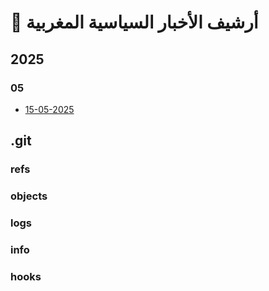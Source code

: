 # 📰 أرشيف الأخبار السياسية المغربية


## 2025

### 05
- [15-05-2025](ai-news-politics/2025/05/15.md)

## .git

### refs

### objects

### logs

### info

### hooks
